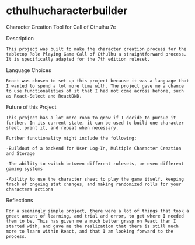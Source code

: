 # cthulhucharacterbuilder
Character Creation Tool for Call of Cthulhu 7e

Description

    This project was built to make the character creation process for the tabletop Role Playing Game Call of Cthulhu a straightforward process. It is specifically adapted for the 7th edition ruleset.

Language Choices

    React was chosen to set up this project because it was a language that I wanted to spend a lot more time with. The project gave me a chance to use functionalities of it that I had not come across before, such as React-Select and ReactDND.

Future of this Project

    This project has a lot more room to grow if I decide to pursue it further. In its current state, it can be used to build one character sheet, print it, and repeat when necessary.

    Further functionality might include the following:

    -Buildout of a backend for User Log-In, Multiple Character Creation and Storage

    -The ability to switch between different rulesets, or even different gaming systems

    -Ability to use the character sheet to play the game itself, keeping track of ongoing stat changes, and making randomized rolls for your characters actions

Reflections

    For a seemingly simple project, there were a lot of things that took a great amount of learning, and trial and error, to get where I needed them to be. This has given me a much better grasp on React than I started with, and gave me the realization that there is still much more to learn within React, and that I am looking forward to the process.



